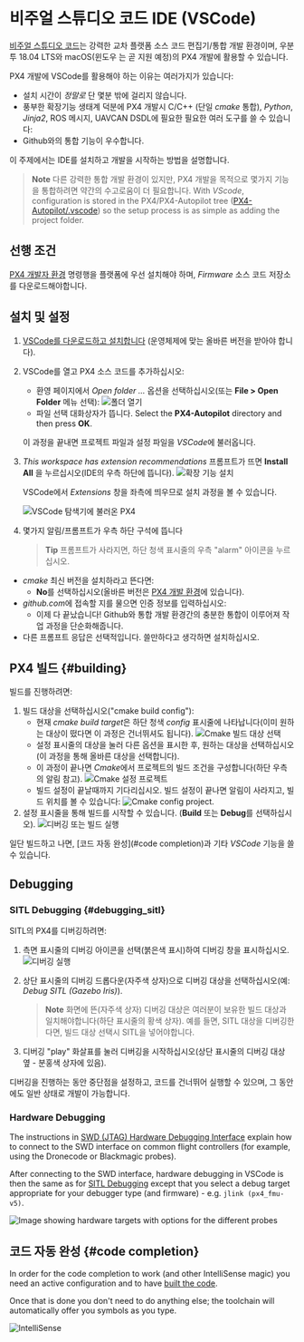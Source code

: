 # 비주얼 스튜디오 코드 IDE (VSCode)

[비주얼 스튜디오 코드](https://code.visualstudio.com/)는 강력한 교차 플랫폼 소스 코드 편집기/통합 개발 환경이며, 우분투 18.04 LTS와 macOS(윈도우 는 곧 지원 예정)의 PX4 개발에 활용할 수 있습니다.

PX4 개발에 VSCode를 활용해야 하는 이유는 여러가지가 있습니다:

- 설치 시간이 *정말로* 단 몇분 밖에 걸리지 않습니다.
- 풍부한 확장기능 생태계 덕분에 PX4 개발시 C/C++ (단일 *cmake* 통합), *Python*, *Jinja2*, ROS 메시지, UAVCAN DSDL에 필요한 필요한 여러 도구를 쓸 수 있습니다: 
- Github와의 통합 기능이 우수합니다.

이 주제에서는 IDE를 설치하고 개발을 시작하는 방법을 설명합니다.

> **Note** 다른 강력한 통합 개발 환경이 있지만, PX4 개발을 목적으로 몇가지 기능을 통합하려면 약간의 수고로움이 더 필요합니다. With *VScode*, configuration is stored in the PX4/PX4-Autopilot tree ([PX4-Autopilot/.vscode](https://github.com/PX4/PX4-Autopilot/tree/master/.vscode)) so the setup process is as simple as adding the project folder.

## 선행 조건

[PX4 개발자 환경](../setup/dev_env.md) 명령행을 플랫폼에 우선 설치해야 하며, *Firmware* 소스 코드 저장소를 다운로드해야합니다.

## 설치 및 설정

1. [VSCode를 다운로드하고 설치합니다](https://code.visualstudio.com/) (운영체제에 맞는 올바른 버전을 받아야 합니다).
2. VSCode를 열고 PX4 소스 코드를 추가하십시오:
    
   - 환영 페이지에서 *Open folder ...* 옵션을 선택하십시오(또는 **File > Open Folder** 메뉴 선택): ![폴더 열기](../../assets/vscode/welcome_open_folder.jpg)
   - 파일 선택 대화상자가 뜹니다. Select the **PX4-Autopilot** directory and then press **OK**.
    
    이 과정을 끝내면 프로젝트 파일과 설정 파일을 *VSCode*에 불러옵니다.

3. *This workspace has extension recommendations* 프롬프트가 뜨면 **Install All** 을 누르십시오(IDE의 우측 하단에 뜹니다). ![확장 기능 설치](../../assets/vscode/prompt_install_extensions.jpg)
    
    VSCode에서 *Extensions* 창을 좌측에 띄우므로 설치 과정을 볼 수 있습니다.
    
    ![VSCode 탐색기에 불러온 PX4
](../../assets/vscode/installing_extensions.jpg)

4. 몇가지 알림/프롬프트가 우측 하단 구석에 뜹니다
    
    > **Tip** 프롬프트가 사라지면, 하단 청색 표시줄의 우측 "alarm" 아이콘을 누르십시오.

- *cmake* 최신 버전을 설치하라고 뜬다면: 
   - **No**를 선택하십시오(올바른 버전은 [PX4 개발 환경](../setup/dev_env.md)에 있습니다).
- *github.com*에 접속할 지를 물으면 인증 정보를 입력하십시오: 
   - 이제 다 끝났습니다! Github와 통합 개발 환경간의 충분한 통합이 이루어져 작업 과정을 단순화해줍니다.
- 다른 프롬프트 응답은 선택적입니다. 쓸만하다고 생각하면 설치하십시오.<!-- perhaps add screenshot of these prompts -->

## PX4 빌드 {#building}

빌드를 진행하려면:

1. 빌드 대상을 선택하십시오("cmake build config"): 
   - 현재 *cmake build target*은 하단 청색 *config* 표시줄에 나타납니다(이미 원하는 대상이 떴다면 이 과정은 건너뛰셔도 됩니다). ![Cmake 빌드 대상 선택](../../assets/vscode/cmake_build_config.jpg)
   - 설정 표시줄의 대상을 눌러 다른 옵션을 표시한 후, 원하는 대상을 선택하십시오(이 과정을 통해 올바른 대상을 선택합니다).
   - 이 과정이 끝나면 *Cmake*에서 프로젝트의 빌드 조건을 구성합니다(하단 우측의 알림 참고). ![Cmake 설정 프로젝트](../../assets/vscode/cmake_configuring_project.jpg)
   - 빌드 설정이 끝날때까지 기다리십시오. 빌드 설정이 끝나면 알림이 사라지고, 빌드 위치를 볼 수 있습니다: ![Cmake config project](../../assets/vscode/cmake_configuring_project_done.jpg).
2. 설정 표시줄을 통해 빌드를 시작할 수 있습니다. (**Build** 또는 **Debug**를 선택하십시오). ![디버깅 또는 빌드 실행](../../assets/vscode/run_debug_build.jpg)

일단 빌드하고 나면, [코드 자동 완성](#code completion)과 기타 *VSCode* 기능을 쓸 수 있습니다.

## Debugging

### SITL Debugging {#debugging_sitl}

SITL의 PX4를 디버깅하려면:

1. 측면 표시줄의 디버깅 아이콘을 선택(붉은색 표시)하여 디버깅 창을 표시하십시오.![디버깅 실행](../../assets/vscode/vscode_debug.jpg)

2. 상단 표시줄의 디버깅 드롭다운(자주색 상자)으로 디버깅 대상을 선택하십시오(예: *Debug SITL (Gazebo Iris)*).
    
    > **Note** 화면에 뜬(자주색 상자) 디버깅 대상은 여러분이 보유한 빌드 대상과 일치해야합니다(하단 표시줄의 황색 상자). 예를 들면, SITL 대상을 디버깅한다면, 빌드 대상 선택시 SITL을 넣어야합니다.

3. 디버깅 "play" 화살표를 눌러 디버깅을 시작하십시오(상단 표시줄의 디버깅 대상 옆 - 분홍색 상자에 있음).

디버깅을 진행하는 동안 중단점을 설정하고, 코드를 건너뛰어 실행할 수 있으며, 그 동안에도 일반 상태로 개발이 가능합니다.

### Hardware Debugging

The instructions in [SWD (JTAG) Hardware Debugging Interface](../debug/swd_debug.html) explain how to connect to the SWD interface on common flight controllers (for example, using the Dronecode or Blackmagic probes).

After connecting to the SWD interface, hardware debugging in VSCode is then the same as for [SITL Debugging](#debugging_sitl) except that you select a debug target appropriate for your debugger type (and firmware) - e.g. `jlink (px4_fmu-v5)`.

![Image showing hardware targets with options for the different probes](../../assets/vscode/vscode_hardware_debugging_options.png)

## 코드 자동 완성 {#code completion}

In order for the code completion to work (and other IntelliSense magic) you need an active configuration and to have [built the code](#building).

Once that is done you don't need to do anything else; the toolchain will automatically offer you symbols as you type.

![IntelliSense](../../assets/vscode/vscode_intellisense.jpg)